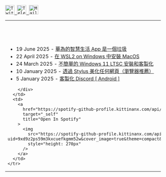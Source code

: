 <div align="left">
  <kbd>
    <a href="https://x.com/GhostMxv/">
      <img
        src="https://img.shields.io/badge/Twitter-black?logo=x&logoColor=white&style=flat"
        alt="Twitter"
        height="30"
      />
    </a>
  </kbd>
  <kbd>
    <a href="https://t.me/Gholts0c/">
      <img
        src="https://img.shields.io/badge/Telegram-blue?logo=telegram&logoColor=white&style=flat"
        alt="Telegram"
        height="30"
      />
    </a>
  </kbd>
  <kbd>
    <a href="mailto:gholts0@icloud.com">
      <img
        src="https://img.shields.io/badge/Mail-red?logo=gmail&logoColor=white&style=flat"
        alt="Mail"
        height="30"
      />
    </a>
  </kbd>
</div>

<div align="center">
  <table>
    <tr>
      <td>
        <div align="center">
          <h3>Recent Posts📋</h3>
        </div>
        <div align="left">
        
<!-- feed start -->
- 19 June 2025 - [華為的智慧生活 App 是一個垃圾](https://blog.gholts.top/posts/Huawei-AI-ios-app-Shortcuts-are-mess/)
- 22 April 2025 - [在 WSL2 on Windows 中安裝 MacOS](https://blog.gholts.top/posts/Install-macos-in-archlinux-base-on-wsl2/)
- 24 March 2025 - [不簡單的 Windows 11 LTSC 安裝和客製化](https://blog.gholts.top/posts/windows-reinstall-setup-thinking/)
- 10 January 2025 - [透過 Stylus 美化任何網頁（瀏覽器推薦）](https://blog.gholts.top/posts/Stylus/)
- 5 January 2025 - [客製化 Discord [ Android ]](https://blog.gholts.top/posts/Customize-Discord-Android/)
<!-- feed end -->
        
        </div>
      </td>
      <td>
        <a
          href="https://spotify-github-profile.kittinanx.com/api/view.svg?uid=mrcool06&redirect=true"
          target="_self"
          title="Open In Spotify"
        >
          <img
            src="https://spotify-github-profile.kittinanx.com/api/view.svg?uid=9xd9z2ps59m3kxcuefkgmm52w&cover_image=true&theme=compact&show_offline=false&background_color=transparent&text_color=cdd6f4&icon_color=cba6f7&title_color=94e2d5&interchange=true&bar_color_cover=true"
            style="height: 270px"
          />
        </a>
      </td>
    </tr>
  </table>
</div>

